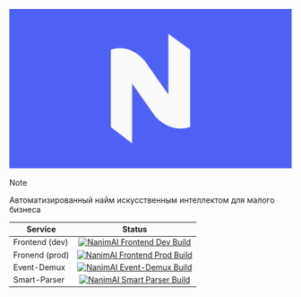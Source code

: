 ![# NanimAI](./banner.png)

> [!NOTE] 
> Автоматизированный найм искусственным интеллектом для малого бизнеса

| Service   |      Status      | 
|----------|:-------------:|
| Frontend (dev) |  [![NanimAI Frontend Dev Build](https://github.com/nanimai-team/frontend/actions/workflows/dev.yaml/badge.svg)](https://github.com/nanimai-team/frontend/actions/workflows/dev.yaml)| 
| Fronend (prod) |    [![NanimAI Frontend Prod Build](https://github.com/nanimai-team/frontend/actions/workflows/prod.yml/badge.svg)](https://github.com/nanimai-team/frontend/actions/workflows/prod.yml)   |   
| Event-Demux | [![NanimAI Event-Demux Build](https://github.com/nanimai-team/event-demux/actions/workflows/main.yaml/badge.svg)](https://github.com/nanimai-team/event-demux/actions/workflows/main.yaml) |
| Smart-Parser | [![NanimAI Smart Parser Build](https://github.com/nanimai-team/smart-parser/actions/workflows/main.yml/badge.svg)](https://github.com/nanimai-team/smart-parser/actions/workflows/main.yml) |
